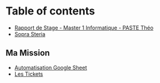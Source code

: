 # Table of contents

* [Rapport de Stage - Master 1 Informatique - PASTE Théo](README.md)
* [Sopra Steria](sopra-steria.md)

## Ma Mission

* [Automatisation Google Sheet](ma-mission/automatisation-google-sheet.md)
* [Les Tickets](ma-mission/les-tickets.md)
